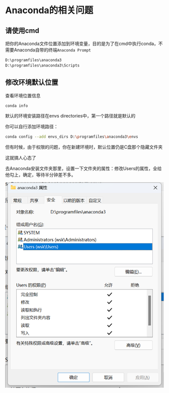 # Anaconda的相关问题

## 请使用cmd

把你的Anaconda文件位置添加到环境变量，目的是为了在cmd中执行conda，不需要Anaconda自带的终端`Anaconda Prompt`

```bash
D:\programfiles\anaconda3
D:\programfiles\anaconda3\Scripts
```

## 修改环境默认位置

查看环境位置信息

```bash
conda info
```

默认的环境安装路径在envs directories中，第一个路径就是默认的

你可以自行添加环境路径：

```bash
conda config --add envs_dirs D:\programfiles\anaconda3\envs
```

但有时候，由于权限的问题，你在新建环境时，默认位置仍是C盘那个隐藏文件夹

这就搞人心态了

去Anaconda安装文件夹那里，设置一下文件夹的属性：修改Users的属性，全给他勾上，确定，等待半分钟差不多。

<img src="./anaconda设置.assets/image-20230809184932585.png" alt="image-20230809184932585" style="zoom:80%;" />

